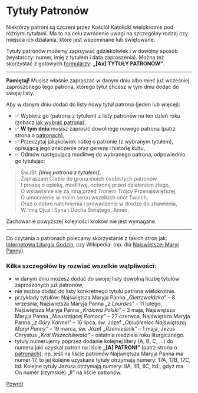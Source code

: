 # Tytuły Patronów
Niektórzy patroni są czczeni przez Kościół Katolicki wielokrotnie pod różnymi tytułami. Ma to na celu zwrócenie uwagi na szczególny rodzaj czy miejsca ich działania, które jest wspominane lub świętowane.

Tytuły patronów możemy zapisywać gdziekolwiek i w dowolny sposób (wystarczy: numer, imię z tytułem i data zaproszenia). Można też skorzystać z gotowych [formularzy](wszystkie_materialy_do_pobrania.md): **„[Ax] TYTUŁY PATRONÓW”**.

---
**Pamiętaj!** Musisz właśnie zapraszać w danym dniu albo mieć już wcześniej zaproszonego tego patrona, którego tytuł chcesz w tym dniu dodać do swojej listy.

Aby w danym dniu dodać do listy nowy tytuł patrona (jeden lub więcej):
- ✅ Wybierz go (patrona z tytułem) z listy patronów na ten dzień roku (zobacz [jak wybrać patrona](jak_wybrac_patrona_tytul_patrona_lub_swieto.md)),
- ✅ **W tym dniu** musisz zaprosić dowolnego nowego patrona (patrz strona o [patronach](patroni.md)),
- ✅ Przeczytaj jakąkolwiek notkę o patronie (z wybranym tytułem), opisującą jego znaczenie oraz genezę i historię kultu,
- ✅ Odmów następującą modlitwę do wybranego patrona, odpowiednio go tytułując:

> Św./Bł. _**[imię patrona z tytułem]**_,  
> Zapraszam Ciebie do grona moich osobistych patronów,  
> I proszę o opiekę, modlitwę, ochronę przed działaniem złego,  
> O wstawianie się za mną przed Tronem Trójcy Przenajświętszej,  
> O umocnienie w moim sercu wszelkich cnót Twoich,  
> Oraz o dobre natchnienia i prowadzenie w drodze do zbawienia,  
> W Imię Ojca i Syna i Ducha Świętego, Amen.

Zachowanie powyższej kolejności kroków nie jest wymagane.

---
Do czytania o patronach polecamy skorzystanie z takich stron jak: [Internetowa Liturgia Godzin](https://brewiarz.pl/czytelnia/swieci/index.php3), czy Wikipedia: (np. dla [Najswiętszej Maryi Panny](https://pl.wikipedia.org/wiki/Tytu%C5%82y_Maryi)).

### Kilka szczegółów by rozwiać wszelkie wątpliwości:
- w danym dniu możesz dodać do swojej listy dowolną liczbę tytułów zaproszonych już patronów,
- nie można dodać do listy konkretnego tytułu patrona wielokrotnie.
- przykłady tytułów: Najświętsza Maryja Panna _„Gietrzwałdzka”_ – 8 września, Najświętsza Maryja Panna _„z Lourdes”_ – 11 lutego, Najświętsza Maryja Panna _„Królowa Polski”_ – 3 maja, Najświętsza Maryja Panna _„Nieustającej Pomocy”_ – 27 czerwca, Najświętsza Maryja Panna _„z Góry Karmel”_ – 16 lipca, św. Józef _„Oblubieniec Najświętszej Maryi Panny”_ – 19 marca, św. Józef _„Rzemieślnik”_ – 1 maja, Jezus Chrystus _„Król Wszechświata”_ – ostatnia niedziela roku liturgicznego.
- tytuły numerujemy poprzez dodanie kolejnej litery (A, B, C, ...) do numeru jaki uzyskał patron na liście **„[A] PATRONI”** (patrz strona o [patronach](patroni.md)), np. jeśli na liście patronów Najświętsza Maryja Panna ma numer 17, to jej kolejne uzyskane tytuły otrzymają numery: 17A, 17B, 17C, itd. Kolejne tytuły Jezusa otrzymają numery: IIA, IIB, IIC, itd., gdyż ma On numer (rzymskie) „II” na liście patronów.

[Powrót](index.md)
